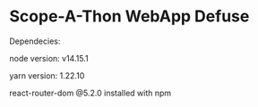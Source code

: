 # Scope-A-Thon WebApp Defuse

Dependecies:

node version: v14.15.1

yarn version: 1.22.10

react-router-dom @5.2.0 installed with npm

